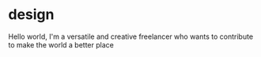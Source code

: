 # design
Hello world, I'm a versatile and creative freelancer who wants to contribute to make the world a better place
